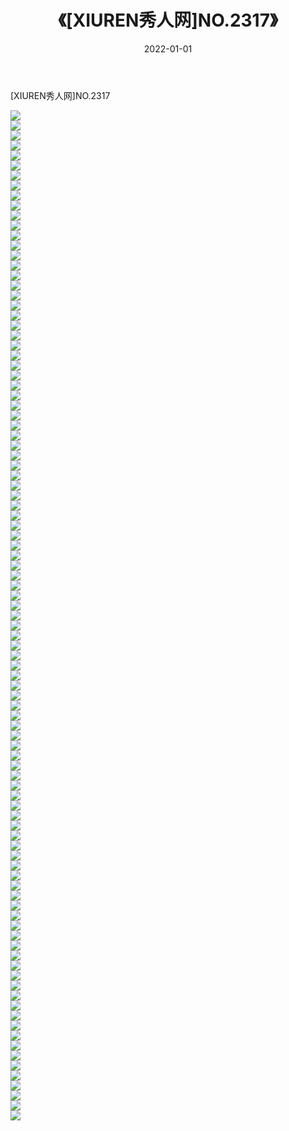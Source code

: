 ﻿---
layout: post
title:  《[XIUREN秀人网]NO.2317》
date:   2022-01-01
img: http://img.660000.xyz/Sharelink/秀人网/秀人网第03部分/[XIUREN秀人网]NO.2317/000.jpg
categories: [美女, 清纯, 唯美]
---

[XIUREN秀人网]NO.2317

 ![](http://img.660000.xyz/Sharelink/秀人网/秀人网第03部分/[XIUREN秀人网]NO.2317/001.jpg) <br>![](http://img.660000.xyz/Sharelink/秀人网/秀人网第03部分/[XIUREN秀人网]NO.2317/002.jpg) <br>![](http://img.660000.xyz/Sharelink/秀人网/秀人网第03部分/[XIUREN秀人网]NO.2317/003.jpg) <br>![](http://img.660000.xyz/Sharelink/秀人网/秀人网第03部分/[XIUREN秀人网]NO.2317/004.jpg) <br>![](http://img.660000.xyz/Sharelink/秀人网/秀人网第03部分/[XIUREN秀人网]NO.2317/005.jpg) <br>![](http://img.660000.xyz/Sharelink/秀人网/秀人网第03部分/[XIUREN秀人网]NO.2317/006.jpg) <br>![](http://img.660000.xyz/Sharelink/秀人网/秀人网第03部分/[XIUREN秀人网]NO.2317/007.jpg) <br>![](http://img.660000.xyz/Sharelink/秀人网/秀人网第03部分/[XIUREN秀人网]NO.2317/008.jpg) <br>![](http://img.660000.xyz/Sharelink/秀人网/秀人网第03部分/[XIUREN秀人网]NO.2317/009.jpg) <br>![](http://img.660000.xyz/Sharelink/秀人网/秀人网第03部分/[XIUREN秀人网]NO.2317/010.jpg) <br>![](http://img.660000.xyz/Sharelink/秀人网/秀人网第03部分/[XIUREN秀人网]NO.2317/011.jpg) <br>![](http://img.660000.xyz/Sharelink/秀人网/秀人网第03部分/[XIUREN秀人网]NO.2317/012.jpg) <br>![](http://img.660000.xyz/Sharelink/秀人网/秀人网第03部分/[XIUREN秀人网]NO.2317/013.jpg) <br>![](http://img.660000.xyz/Sharelink/秀人网/秀人网第03部分/[XIUREN秀人网]NO.2317/014.jpg) <br>![](http://img.660000.xyz/Sharelink/秀人网/秀人网第03部分/[XIUREN秀人网]NO.2317/015.jpg) <br>![](http://img.660000.xyz/Sharelink/秀人网/秀人网第03部分/[XIUREN秀人网]NO.2317/016.jpg) <br>![](http://img.660000.xyz/Sharelink/秀人网/秀人网第03部分/[XIUREN秀人网]NO.2317/017.jpg) <br>![](http://img.660000.xyz/Sharelink/秀人网/秀人网第03部分/[XIUREN秀人网]NO.2317/018.jpg) <br>![](http://img.660000.xyz/Sharelink/秀人网/秀人网第03部分/[XIUREN秀人网]NO.2317/019.jpg) <br>![](http://img.660000.xyz/Sharelink/秀人网/秀人网第03部分/[XIUREN秀人网]NO.2317/020.jpg) <br>![](http://img.660000.xyz/Sharelink/秀人网/秀人网第03部分/[XIUREN秀人网]NO.2317/021.jpg) <br>![](http://img.660000.xyz/Sharelink/秀人网/秀人网第03部分/[XIUREN秀人网]NO.2317/022.jpg) <br>![](http://img.660000.xyz/Sharelink/秀人网/秀人网第03部分/[XIUREN秀人网]NO.2317/023.jpg) <br>![](http://img.660000.xyz/Sharelink/秀人网/秀人网第03部分/[XIUREN秀人网]NO.2317/024.jpg) <br>![](http://img.660000.xyz/Sharelink/秀人网/秀人网第03部分/[XIUREN秀人网]NO.2317/025.jpg) <br>![](http://img.660000.xyz/Sharelink/秀人网/秀人网第03部分/[XIUREN秀人网]NO.2317/026.jpg) <br>![](http://img.660000.xyz/Sharelink/秀人网/秀人网第03部分/[XIUREN秀人网]NO.2317/027.jpg) <br>![](http://img.660000.xyz/Sharelink/秀人网/秀人网第03部分/[XIUREN秀人网]NO.2317/028.jpg) <br>![](http://img.660000.xyz/Sharelink/秀人网/秀人网第03部分/[XIUREN秀人网]NO.2317/029.jpg) <br>![](http://img.660000.xyz/Sharelink/秀人网/秀人网第03部分/[XIUREN秀人网]NO.2317/030.jpg) <br>![](http://img.660000.xyz/Sharelink/秀人网/秀人网第03部分/[XIUREN秀人网]NO.2317/031.jpg) <br>![](http://img.660000.xyz/Sharelink/秀人网/秀人网第03部分/[XIUREN秀人网]NO.2317/032.jpg) <br>![](http://img.660000.xyz/Sharelink/秀人网/秀人网第03部分/[XIUREN秀人网]NO.2317/033.jpg) <br>![](http://img.660000.xyz/Sharelink/秀人网/秀人网第03部分/[XIUREN秀人网]NO.2317/034.jpg) <br>![](http://img.660000.xyz/Sharelink/秀人网/秀人网第03部分/[XIUREN秀人网]NO.2317/035.jpg) <br>![](http://img.660000.xyz/Sharelink/秀人网/秀人网第03部分/[XIUREN秀人网]NO.2317/036.jpg) <br>![](http://img.660000.xyz/Sharelink/秀人网/秀人网第03部分/[XIUREN秀人网]NO.2317/037.jpg) <br>![](http://img.660000.xyz/Sharelink/秀人网/秀人网第03部分/[XIUREN秀人网]NO.2317/038.jpg) <br>![](http://img.660000.xyz/Sharelink/秀人网/秀人网第03部分/[XIUREN秀人网]NO.2317/039.jpg) <br>![](http://img.660000.xyz/Sharelink/秀人网/秀人网第03部分/[XIUREN秀人网]NO.2317/040.jpg) <br>![](http://img.660000.xyz/Sharelink/秀人网/秀人网第03部分/[XIUREN秀人网]NO.2317/041.jpg) <br>![](http://img.660000.xyz/Sharelink/秀人网/秀人网第03部分/[XIUREN秀人网]NO.2317/042.jpg) <br>![](http://img.660000.xyz/Sharelink/秀人网/秀人网第03部分/[XIUREN秀人网]NO.2317/043.jpg) <br>![](http://img.660000.xyz/Sharelink/秀人网/秀人网第03部分/[XIUREN秀人网]NO.2317/044.jpg) <br>![](http://img.660000.xyz/Sharelink/秀人网/秀人网第03部分/[XIUREN秀人网]NO.2317/045.jpg) <br>![](http://img.660000.xyz/Sharelink/秀人网/秀人网第03部分/[XIUREN秀人网]NO.2317/046.jpg) <br>![](http://img.660000.xyz/Sharelink/秀人网/秀人网第03部分/[XIUREN秀人网]NO.2317/047.jpg) <br>![](http://img.660000.xyz/Sharelink/秀人网/秀人网第03部分/[XIUREN秀人网]NO.2317/048.jpg) <br>![](http://img.660000.xyz/Sharelink/秀人网/秀人网第03部分/[XIUREN秀人网]NO.2317/049.jpg) <br>![](http://img.660000.xyz/Sharelink/秀人网/秀人网第03部分/[XIUREN秀人网]NO.2317/050.jpg) <br>![](http://img.660000.xyz/Sharelink/秀人网/秀人网第03部分/[XIUREN秀人网]NO.2317/051.jpg) <br>![](http://img.660000.xyz/Sharelink/秀人网/秀人网第03部分/[XIUREN秀人网]NO.2317/052.jpg) <br>![](http://img.660000.xyz/Sharelink/秀人网/秀人网第03部分/[XIUREN秀人网]NO.2317/053.jpg) <br>![](http://img.660000.xyz/Sharelink/秀人网/秀人网第03部分/[XIUREN秀人网]NO.2317/054.jpg) <br>![](http://img.660000.xyz/Sharelink/秀人网/秀人网第03部分/[XIUREN秀人网]NO.2317/055.jpg) <br>![](http://img.660000.xyz/Sharelink/秀人网/秀人网第03部分/[XIUREN秀人网]NO.2317/056.jpg) <br>![](http://img.660000.xyz/Sharelink/秀人网/秀人网第03部分/[XIUREN秀人网]NO.2317/057.jpg) <br>![](http://img.660000.xyz/Sharelink/秀人网/秀人网第03部分/[XIUREN秀人网]NO.2317/058.jpg) <br>![](http://img.660000.xyz/Sharelink/秀人网/秀人网第03部分/[XIUREN秀人网]NO.2317/059.jpg) <br>![](http://img.660000.xyz/Sharelink/秀人网/秀人网第03部分/[XIUREN秀人网]NO.2317/060.jpg) <br>![](http://img.660000.xyz/Sharelink/秀人网/秀人网第03部分/[XIUREN秀人网]NO.2317/061.jpg) <br>![](http://img.660000.xyz/Sharelink/秀人网/秀人网第03部分/[XIUREN秀人网]NO.2317/062.jpg) <br>![](http://img.660000.xyz/Sharelink/秀人网/秀人网第03部分/[XIUREN秀人网]NO.2317/063.jpg) <br>![](http://img.660000.xyz/Sharelink/秀人网/秀人网第03部分/[XIUREN秀人网]NO.2317/064.jpg) <br>![](http://img.660000.xyz/Sharelink/秀人网/秀人网第03部分/[XIUREN秀人网]NO.2317/065.jpg) <br>![](http://img.660000.xyz/Sharelink/秀人网/秀人网第03部分/[XIUREN秀人网]NO.2317/066.jpg) <br>![](http://img.660000.xyz/Sharelink/秀人网/秀人网第03部分/[XIUREN秀人网]NO.2317/067.jpg) <br>![](http://img.660000.xyz/Sharelink/秀人网/秀人网第03部分/[XIUREN秀人网]NO.2317/068.jpg) <br>![](http://img.660000.xyz/Sharelink/秀人网/秀人网第03部分/[XIUREN秀人网]NO.2317/069.jpg) <br>![](http://img.660000.xyz/Sharelink/秀人网/秀人网第03部分/[XIUREN秀人网]NO.2317/070.jpg) <br>![](http://img.660000.xyz/Sharelink/秀人网/秀人网第03部分/[XIUREN秀人网]NO.2317/071.jpg) <br>![](http://img.660000.xyz/Sharelink/秀人网/秀人网第03部分/[XIUREN秀人网]NO.2317/072.jpg) <br>![](http://img.660000.xyz/Sharelink/秀人网/秀人网第03部分/[XIUREN秀人网]NO.2317/073.jpg) <br>![](http://img.660000.xyz/Sharelink/秀人网/秀人网第03部分/[XIUREN秀人网]NO.2317/074.jpg) <br>![](http://img.660000.xyz/Sharelink/秀人网/秀人网第03部分/[XIUREN秀人网]NO.2317/075.jpg) <br>![](http://img.660000.xyz/Sharelink/秀人网/秀人网第03部分/[XIUREN秀人网]NO.2317/076.jpg) <br>![](http://img.660000.xyz/Sharelink/秀人网/秀人网第03部分/[XIUREN秀人网]NO.2317/077.jpg) <br>![](http://img.660000.xyz/Sharelink/秀人网/秀人网第03部分/[XIUREN秀人网]NO.2317/078.jpg) <br>![](http://img.660000.xyz/Sharelink/秀人网/秀人网第03部分/[XIUREN秀人网]NO.2317/079.jpg) <br>![](http://img.660000.xyz/Sharelink/秀人网/秀人网第03部分/[XIUREN秀人网]NO.2317/080.jpg) <br>![](http://img.660000.xyz/Sharelink/秀人网/秀人网第03部分/[XIUREN秀人网]NO.2317/081.jpg) <br>![](http://img.660000.xyz/Sharelink/秀人网/秀人网第03部分/[XIUREN秀人网]NO.2317/082.jpg) <br>![](http://img.660000.xyz/Sharelink/秀人网/秀人网第03部分/[XIUREN秀人网]NO.2317/083.jpg) <br>![](http://img.660000.xyz/Sharelink/秀人网/秀人网第03部分/[XIUREN秀人网]NO.2317/084.jpg) <br>![](http://img.660000.xyz/Sharelink/秀人网/秀人网第03部分/[XIUREN秀人网]NO.2317/085.jpg) <br>![](http://img.660000.xyz/Sharelink/秀人网/秀人网第03部分/[XIUREN秀人网]NO.2317/086.jpg) <br>![](http://img.660000.xyz/Sharelink/秀人网/秀人网第03部分/[XIUREN秀人网]NO.2317/087.jpg) <br>![](http://img.660000.xyz/Sharelink/秀人网/秀人网第03部分/[XIUREN秀人网]NO.2317/088.jpg) <br>![](http://img.660000.xyz/Sharelink/秀人网/秀人网第03部分/[XIUREN秀人网]NO.2317/089.jpg) <br>![](http://img.660000.xyz/Sharelink/秀人网/秀人网第03部分/[XIUREN秀人网]NO.2317/090.jpg) <br>![](http://img.660000.xyz/Sharelink/秀人网/秀人网第03部分/[XIUREN秀人网]NO.2317/091.jpg) <br>![](http://img.660000.xyz/Sharelink/秀人网/秀人网第03部分/[XIUREN秀人网]NO.2317/092.jpg) <br>![](http://img.660000.xyz/Sharelink/秀人网/秀人网第03部分/[XIUREN秀人网]NO.2317/093.jpg) <br>![](http://img.660000.xyz/Sharelink/秀人网/秀人网第03部分/[XIUREN秀人网]NO.2317/094.jpg) <br>![](http://img.660000.xyz/Sharelink/秀人网/秀人网第03部分/[XIUREN秀人网]NO.2317/095.jpg) <br>![](http://img.660000.xyz/Sharelink/秀人网/秀人网第03部分/[XIUREN秀人网]NO.2317/096.jpg) <br>![](http://img.660000.xyz/Sharelink/秀人网/秀人网第03部分/[XIUREN秀人网]NO.2317/097.jpg) <br>![](http://img.660000.xyz/Sharelink/秀人网/秀人网第03部分/[XIUREN秀人网]NO.2317/098.jpg) <br>![](http://img.660000.xyz/Sharelink/秀人网/秀人网第03部分/[XIUREN秀人网]NO.2317/099.jpg) <br>![](http://img.660000.xyz/Sharelink/秀人网/秀人网第03部分/[XIUREN秀人网]NO.2317/100.jpg) <br>![](http://img.660000.xyz/Sharelink/秀人网/秀人网第03部分/[XIUREN秀人网]NO.2317/101.jpg) <br>
